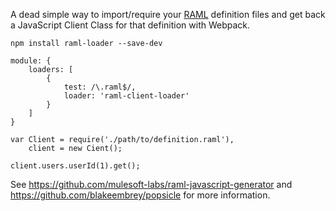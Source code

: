 A dead simple way to import/require your [RAML](http://raml.org/) definition files and
get back a JavaScript Client Class for that definition with Webpack. 

```
npm install raml-loader --save-dev
```

```
module: {
    loaders: [
        {
            test: /\.raml$/,
            loader: 'raml-client-loader'
        }
    ]
}
```

```
var Client = require('./path/to/definition.raml'),
    client = new Cient();
    
client.users.userId(1).get();    
```

See https://github.com/mulesoft-labs/raml-javascript-generator and 
https://github.com/blakeembrey/popsicle for more information.
